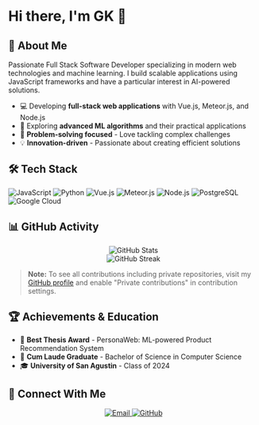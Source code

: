 # Hi there, I'm GK 👋

## 🚀 About Me

Passionate Full Stack Software Developer specializing in modern web technologies and machine learning. I build scalable applications using JavaScript frameworks and have a particular interest in AI-powered solutions.

- 💻 Developing **full-stack web applications** with Vue.js, Meteor.js, and Node.js
- 🧠 Exploring **advanced ML algorithms** and their practical applications
- 🎯 **Problem-solving focused** - Love tackling complex challenges
- 💡 **Innovation-driven** - Passionate about creating efficient solutions

## 🛠️ Tech Stack

![JavaScript](https://img.shields.io/badge/JavaScript-F7DF1E?style=for-the-badge&logo=javascript&logoColor=black)
![Python](https://img.shields.io/badge/Python-3776AB?style=for-the-badge&logo=python&logoColor=white)
![Vue.js](https://img.shields.io/badge/Vue.js-35495E?style=for-the-badge&logo=vue.js&logoColor=4FC08D)
![Meteor.js](https://img.shields.io/badge/Meteor.js-DE4F4F?style=for-the-badge&logo=meteor&logoColor=white)
![Node.js](https://img.shields.io/badge/Node.js-43853D?style=for-the-badge&logo=node.js&logoColor=white)
![PostgreSQL](https://img.shields.io/badge/PostgreSQL-316192?style=for-the-badge&logo=postgresql&logoColor=white)
![Google Cloud](https://img.shields.io/badge/Google_Cloud-4285F4?style=for-the-badge&logo=google-cloud&logoColor=white)

## 📊 GitHub Activity

<div align="center">
  <img src="https://github-readme-stats.vercel.app/api?username=gkapologista&show_icons=true&theme=tokyonight&hide_border=true" alt="GitHub Stats" />
</div>

<div align="center">
  <img src="https://github-readme-streak-stats.herokuapp.com/?user=gkapologista&theme=tokyonight&hide_border=true" alt="GitHub Streak" />
</div>

> **Note:** To see all contributions including private repositories, visit my [GitHub profile](https://github.com/gkapologista) and enable "Private contributions" in contribution settings.

## 🏆 Achievements & Education

- 🥇 **Best Thesis Award** - PersonaWeb: ML-powered Product Recommendation System
- 🏅 **Cum Laude Graduate** - Bachelor of Science in Computer Science
- 🎓 **University of San Agustin** - Class of 2024

## 🤝 Connect With Me

<div align="center">
  <a href="mailto:gkapologista0800@gmail.com">
    <img src="https://img.shields.io/badge/Email-D14836?style=for-the-badge&logo=gmail&logoColor=white" alt="Email" />
  </a>
  <a href="https://github.com/gkapologista" target="_blank">
    <img src="https://img.shields.io/badge/GitHub-100000?style=for-the-badge&logo=github&logoColor=white" alt="GitHub" />
  </a>
</div>
